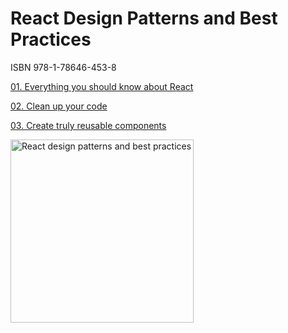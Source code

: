 # React Design Patterns and Best Practices

ISBN 978-1-78646-453-8

[01. Everything you should know about React](https://github.com/xgirma/9781786464538/tree/ch.01)

[02. Clean up your code](https://github.com/xgirma/9781786464538/tree/ch.02)

[03. Create truly reusable components]()

<img width="293" alt="React design patterns and best practices" src="https://user-images.githubusercontent.com/5876481/33521978-08432d4e-d796-11e7-88df-ef383d3e936f.jpg">